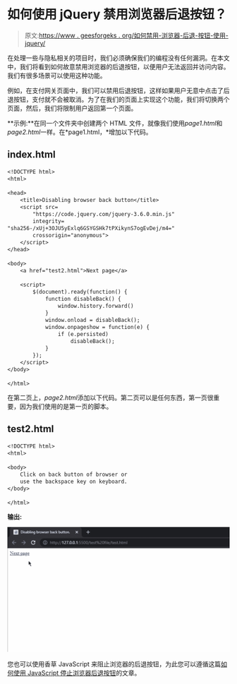 # 如何使用 jQuery 禁用浏览器后退按钮？

> 原文:[https://www . geesforgeks . org/如何禁用-浏览器-后退-按钮-使用-jquery/](https://www.geeksforgeeks.org/how-to-disable-browser-back-button-using-jquery/)

在处理一些与隐私相关的项目时，我们必须确保我们的编程没有任何漏洞。在本文中，我们将看到如何故意禁用浏览器的后退按钮，以便用户无法返回并访问内容。我们有很多场景可以使用这种功能。

例如，在支付网关页面中，我们可以禁用后退按钮，这样如果用户无意中点击了后退按钮，支付就不会被取消。为了在我们的页面上实现这个功能，我们将切换两个页面，然后，我们将限制用户返回第一个页面。

**示例:**在同一个文件夹中创建两个 HTML 文件，就像我们使用*page1.html*和*page2.html*一样。在*page1.html，*增加以下代码。

## index.html

```
<!DOCTYPE html>
<html>

<head>
    <title>Disabling browser back button</title>
    <script src=
        "https://code.jquery.com/jquery-3.6.0.min.js" 
        integrity=
"sha256-/xUj+3OJU5yExlq6GSYGSHk7tPXikynS7ogEvDej/m4=" 
        crossorigin="anonymous">
    </script>
</head>

<body>
    <a href="test2.html">Next page</a>

    <script>
        $(document).ready(function() {
            function disableBack() {
                window.history.forward()
            }
            window.onload = disableBack();
            window.onpageshow = function(e) {
                if (e.persisted)
                    disableBack();
            }
        });
    </script>
</body>

</html>
```

在第二页上，*page2.html*添加以下代码。第二页可以是任何东西，第一页很重要，因为我们使用的是第一页的脚本。

## test2.html

```
<!DOCTYPE html>
<html>

<body>
    Click on back button of browser or 
    use the backspace key on keyboard.
</body>

</html>
```

**输出:**

![](img/bac14d67794c6793c2894a0ddfa0b15b.png)

您也可以使用香草 JavaScript 来阻止浏览器的后退按钮，为此您可以遵循这篇[如何使用 JavaScript 停止浏览器后退按钮](https://www.geeksforgeeks.org/how-to-stop-browser-back-button-using-javascript/)的文章。